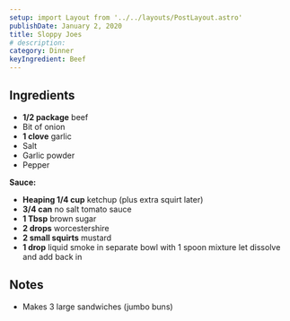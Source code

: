 ```yaml
---
setup: import Layout from '../../layouts/PostLayout.astro'
publishDate: January 2, 2020
title: Sloppy Joes
# description:
category: Dinner
keyIngredient: Beef
---
```


## Ingredients
- **1/2 package** beef
- Bit of onion
- **1 clove** garlic
- Salt
- Garlic powder
- Pepper

**Sauce:**
- **Heaping 1/4 cup** ketchup (plus extra squirt later)
- **3/4 can** no salt tomato sauce
- **1 Tbsp** brown sugar
- **2 drops** worcestershire
- **2 small squirts** mustard
- **1 drop** liquid smoke in separate bowl with 1 spoon mixture let dissolve and add back in

## Notes
- Makes 3 large sandwiches (jumbo buns)
